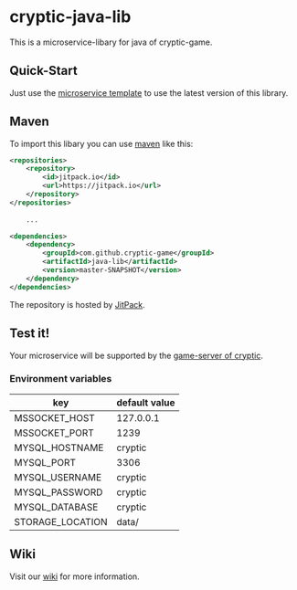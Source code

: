 # cryptic-java-lib

This is a microservice-libary for java of cryptic-game.

## Quick-Start

Just use the [microservice template](https://github.com/cryptic-game/microservice-java-template) to use the latest version of this library.

## Maven

To import this libary you can use [maven](https://maven.apache.org/) like this:

```xml
<repositories>
	<repository>
	    <id>jitpack.io</id>
	    <url>https://jitpack.io</url>
	</repository>
</repositories>
	
	...

<dependencies>
	<dependency>
		<groupId>com.github.cryptic-game</groupId>
		<artifactId>java-lib</artifactId>
		<version>master-SNAPSHOT</version>
	</dependency>
</dependencies>
```

The repository is hosted by [JitPack](https://jitpack.io/#cryptic-game/java-lib).

## Test it!

Your microservice will be supported by the [game-server of cryptic](https://github.com/cryptic-game/server).  

### Environment variables

| key               | default value |  
|-------------------|---------------|  
| MSSOCKET_HOST     | 127.0.0.1     |  
| MSSOCKET_PORT     | 1239          |  
| MYSQL_HOSTNAME    | cryptic       |
| MYSQL_PORT        | 3306          |
| MYSQL_USERNAME    | cryptic       |
| MYSQL_PASSWORD    | cryptic       |
| MYSQL_DATABASE    | cryptic       |
| STORAGE_LOCATION  | data/         |  

## Wiki

Visit our [wiki](https://github.com/cryptic-game/java-lib/wiki) for more information. 
